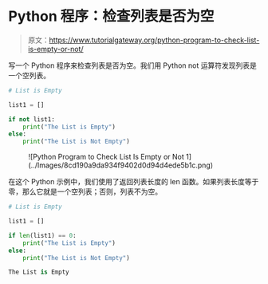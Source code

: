 # Python 程序：检查列表是否为空

> 原文：<https://www.tutorialgateway.org/python-program-to-check-list-is-empty-or-not/>

写一个 Python 程序来检查列表是否为空。我们用 Python not 运算符发现列表是一个空列表。

```py
# List is Empty

list1 = []

if not list1:
    print("The List is Empty")
else:
    print("The List is Not Empty")
```

<figure class="wp-block-image size-large">![Python Program to Check List Is Empty or Not 1](../Images/8cd190a9da934f9402d0d94d4ede5b1c.png)</figure>

在这个 Python 示例中，我们使用了返回列表长度的 len 函数。如果列表长度等于零，那么它就是一个空列表；否则，列表不为空。

```py
# List is Empty

list1 = []

if len(list1) == 0:
    print("The List is Empty")
else:
    print("The List is Not Empty")
```

```py
The List is Empty
```